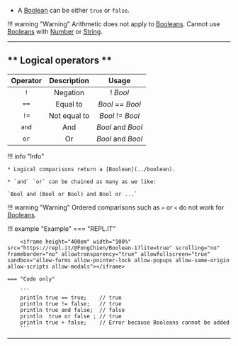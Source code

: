 
* A [Boolean](../boolean) can be either `true` or `false`.

!!! warning "Warning"
    Arithmetic does not apply to [Booleans](../boolean). Cannot use [Booleans](../boolean) with [Number](../number) or [String](../String).

***
## ** Logical operators **

| Operator   | Description  |   Usage           |
| :--------: | :---------:  | :---------:       |
| `!`        |   Negation   |   ! *Bool*         |
| `==`       | Equal to     | *Bool* == *Bool*  |
| `!=`       | Not equal to | *Bool* != *Bool*  |
| `and`      | And          | *Bool* and *Bool* |
| `or`       | Or           | *Bool* and *Bool* |

!!! info "Info"

    * Logical comparisons return a [Boolean](../boolean).

    * `and` `or` can be chained as many as we like:

    `Bool and (Bool or Bool) and Bool or ...`

!!! warning "Warning"
    Ordered comparisons such as `>` or `<` do not work for [Booleans](../boolean).

!!! example "Example"
    === "REPL.IT"

        <iframe height="400em" width="100%" src="https://repl.it/@FongChien/Boolean-1?lite=true" scrolling="no" frameborder="no" allowtransparency="true" allowfullscreen="true" sandbox="allow-forms allow-pointer-lock allow-popups allow-same-origin allow-scripts allow-modals"></iframe>

    === "Code only"

        ```
        println true == true;    // true
        println true != false;   // true
        println true and false;  // false
        println  true or false ; // true
        println true + false;    // Error because Booleans cannot be added
        ```
***
